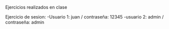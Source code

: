 Ejercicios realizados en clase

Ejercicio de sesion:
    -Usuario 1: juan / contraseña: 12345
    -usuario 2: admin / contraseña: admin